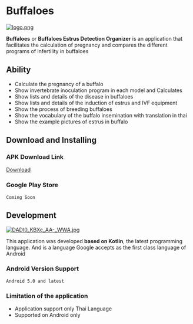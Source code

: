 # Buffaloes
[![logo.png](https://s17.postimg.org/duv4947rz/logo.png)](https://postimg.org/image/k8k7cdcnv/)

**Buffaloes** or **Buffaloes Estrus Detection Organizer** is an application that facilitates the calculation of pregnancy and compares the different programs of infertility in buffaloes

## Ability
- Calculate the pregnancy of a buffalo
- Show invertebrate inoculation program in each model and Calculates
- Show lists and details of the disease in buffaloes
- Show lists and details of the induction of estrus and IVF equipment
- Show the process of breeding buffaloes
- Show the vocabulary of the buffalo insemination with translation in thai
- Show the example pictures of estrus in buffalo

## Download and Installing
### APK Download Link

[Download](http://www.mediafire.com/file/778zvbfiy78c63s/Buffaloes.apk)

### Google Play Store
```
Coming Soon
```

## Development
[![DADI0_KBXc_AA-_WWA.jpg](https://s17.postimg.org/58n9b5gsf/DADI0_KBXc_AA-_WWA.jpg)](https://postimg.org/image/70g862057/)

This application was developed **based on Kotlin**, the latest programming language. And is a language Google accepts as the first class language of Android

### Android Version Support
```
Android 5.0 and latest
```

### Limitation of the application
- Application support only Thai Language
- Supported on Android only
